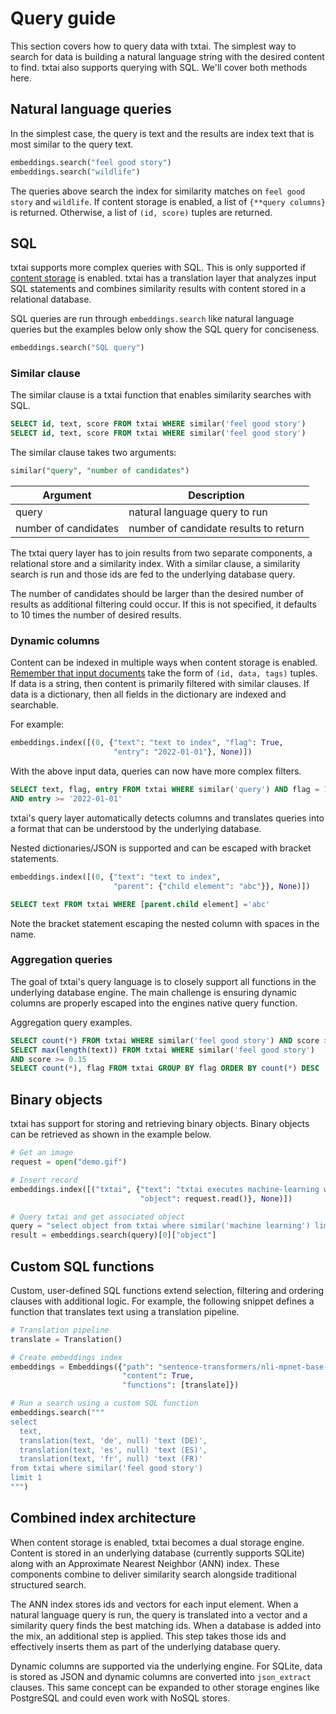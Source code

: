 # Query guide

This section covers how to query data with txtai. The simplest way to search for data is building a natural language string with the desired content to find. txtai also supports querying with SQL. We'll cover both methods here.

## Natural language queries

In the simplest case, the query is text and the results are index text that is most similar to the query text.

```python
embeddings.search("feel good story")
embeddings.search("wildlife")
```

The queries above search the index for similarity matches on `feel good story` and `wildlife`. If content storage is enabled, a list of `{**query columns}` is returned. Otherwise, a list of `(id, score)` tuples are returned.

## SQL

txtai supports more complex queries with SQL. This is only supported if [content storage](../configuration/#content) is enabled. txtai has a translation layer that analyzes input SQL statements and combines similarity results with content stored in a relational database.

SQL queries are run through `embeddings.search` like natural language queries but the examples below only show the SQL query for conciseness.

```python
embeddings.search("SQL query")
```

### Similar clause

The similar clause is a txtai function that enables similarity searches with SQL.

```sql
SELECT id, text, score FROM txtai WHERE similar('feel good story')
SELECT id, text, score FROM txtai WHERE similar('feel good story')
```

The similar clause takes two arguments:

```sql
similar("query", "number of candidates")
```

| Argument              | Description                            |
| --------------------- | ---------------------------------------|
| query                 | natural language query to run          |
| number of candidates  | number of candidate results to return  |

The txtai query layer has to join results from two separate components, a relational store and a similarity index. With a similar clause, a similarity search is run and those ids are fed to the underlying database query.

The number of candidates should be larger than the desired number of results as additional filtering could occur. If this is not specified, it defaults to 10 times the number of desired results. 

### Dynamic columns

Content can be indexed in multiple ways when content storage is enabled. [Remember that input documents](../#index) take the form of `(id, data, tags)` tuples. If data is a string, then content is primarily filtered with similar clauses. If data is a dictionary, then all fields in the dictionary are indexed and searchable.

For example:

```python
embeddings.index([(0, {"text": "text to index", "flag": True,
                       "entry": "2022-01-01"}, None)])
```

With the above input data, queries can now have more complex filters.

```sql
SELECT text, flag, entry FROM txtai WHERE similar('query') AND flag = 1
AND entry >= '2022-01-01'
```

txtai's query layer automatically detects columns and translates queries into a format that can be understood by the underlying database.

Nested dictionaries/JSON is supported and can be escaped with bracket statements.

```python
embeddings.index([(0, {"text": "text to index",
                       "parent": {"child element": "abc"}}, None)])
```

```sql
SELECT text FROM txtai WHERE [parent.child element] ='abc'
```

Note the bracket statement escaping the nested column with spaces in the name.

### Aggregation queries

The goal of txtai's query language is to closely support all functions in the underlying database engine. The main challenge is ensuring dynamic columns are properly escaped into the engines native query function. 

Aggregation query examples.

```sql
SELECT count(*) FROM txtai WHERE similar('feel good story') AND score >= 0.15
SELECT max(length(text)) FROM txtai WHERE similar('feel good story')
AND score >= 0.15
SELECT count(*), flag FROM txtai GROUP BY flag ORDER BY count(*) DESC
```

## Binary objects

txtai has support for storing and retrieving binary objects. Binary objects can be retrieved as shown in the example below.

```python
# Get an image
request = open("demo.gif")

# Insert record
embeddings.index([("txtai", {"text": "txtai executes machine-learning workflows.",
                             "object": request.read()}, None)])

# Query txtai and get associated object
query = "select object from txtai where similar('machine learning') limit 1"
result = embeddings.search(query)[0]["object"]
```

## Custom SQL functions

Custom, user-defined SQL functions extend selection, filtering and ordering clauses with additional logic. For example, the following snippet defines a function that translates text using a translation pipeline.

```python
# Translation pipeline
translate = Translation()

# Create embeddings index
embeddings = Embeddings({"path": "sentence-transformers/nli-mpnet-base-v2",
                         "content": True,
                         "functions": [translate]})

# Run a search using a custom SQL function
embeddings.search("""
select
  text,
  translation(text, 'de', null) 'text (DE)',
  translation(text, 'es', null) 'text (ES)',
  translation(text, 'fr', null) 'text (FR)'
from txtai where similar('feel good story')
limit 1
""")
```

## Combined index architecture

When content storage is enabled, txtai becomes a dual storage engine. Content is stored in an underlying database (currently supports SQLite) along with an Approximate Nearest Neighbor (ANN) index. These components combine to deliver similarity search alongside traditional structured search.

The ANN index stores ids and vectors for each input element. When a natural language query is run, the query is translated into a vector and a similarity query finds the best matching ids. When a database is added into the mix, an additional step is applied. This step takes those ids and effectively inserts them as part of the underlying database query.

Dynamic columns are supported via the underlying engine. For SQLite, data is stored as JSON and dynamic columns are converted into `json_extract` clauses. This same concept can be expanded to other storage engines like PostgreSQL and could even work with NoSQL stores. 
